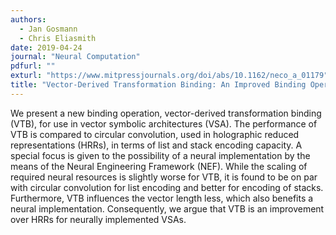 ```yaml
---
authors:
  - Jan Gosmann
  - Chris Eliasmith
date: 2019-04-24
journal: "Neural Computation"
pdfurl: ""
exturl: "https://www.mitpressjournals.org/doi/abs/10.1162/neco_a_01179"
title: "Vector-Derived Transformation Binding: An Improved Binding Operation for Deep Symbol-Like Processing in Neural Networks"
---
```


We present a new binding operation, vector-derived transformation binding (VTB), for use in vector symbolic architectures (VSA). The performance of VTB is compared to circular convolution, used in holographic reduced representations (HRRs), in terms of list and stack encoding capacity. A special focus is given to the possibility of a neural implementation by the means of the Neural Engineering Framework (NEF). While the scaling of required neural resources is slightly worse for VTB, it is found to be on par with circular convolution for list encoding and better for encoding of stacks. Furthermore, VTB influences the vector length less, which also benefits a neural implementation. Consequently, we argue that VTB is an improvement over HRRs for neurally implemented VSAs.
